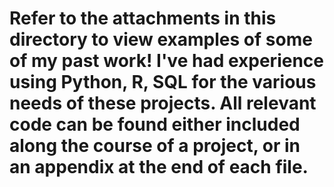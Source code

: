 # Refer to the attachments in this directory to view examples of some of my past work! I've had experience using Python, R, SQL for the various needs of these projects. All relevant code can be found either included along the course of a project, or in an appendix at the end of each file.

